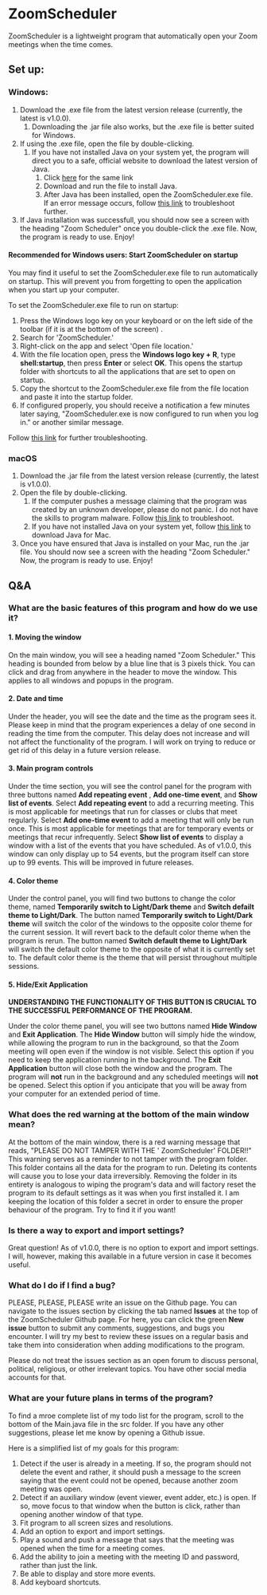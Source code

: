 # ZoomScheduler

ZoomScheduler is a lightweight program that automatically open your Zoom meetings when the time comes.

## Set up:

### Windows:

1. Download the .exe file from the latest version release (currently, the latest is v1.0.0).
    1. Downloading the .jar file also works, but the .exe file is better suited for Windows.
1. If using the .exe file, open the file by double-clicking.
    1. If you have not installed Java on your system yet, the program will direct you to a safe, official website to
       download the latest version of Java.
        1. Click [here](http://java.com/download) for the same link
        1. Download and run the file to install Java.
        1. After Java has been installed, open the ZoomScheduler.exe file. If an error message occurs,
           follow [this link](https://javatutorial.net/set-java-home-windows-10) to troubleshoot further.
1. If Java installation was successfull, you should now see a screen with the heading "Zoom Scheduler" once you
   double-click the .exe file. Now, the program is ready to use. Enjoy!

#### Recommended for Windows users: Start ZoomScheduler on startup

You may find it useful to set the ZoomScheduler.exe file to run automatically on startup. This will prevent you from
forgetting to open the application when you start up your computer.

To set the ZoomScheduler.exe file to run on startup:

1. Press the Windows logo key on your keyboard or on the left side of the toolbar (if it is at the bottom of the screen)
   .
1. Search for 'ZoomScheduler.'
1. Right-click on the app and select 'Open file location.'
1. With the file location open, press the **Windows logo key + R**, type **shell:startup**, then press **Enter** or
   select **OK**. This opens the startup folder with shortcuts to all the applications that are set to open on startup.
1. Copy the shortcut to the ZoomScheduler.exe file from the file location and paste it into the startup folder.
1. If configured properly, you should receive a notification a few minutes later saying, "ZoomScheduler.exe is now
   configured to run when you log in." or another similar message.

Follow [this link](https://support.microsoft.com/en-us/windows/add-an-app-to-run-automatically-at-startup-in-windows-10-150da165-dcd9-7230-517b-cf3c295d89dd)
for further troubleshooting.

### macOS

1. Download the .jar file from the latest version release (currently, the latest is v1.0.0).
1. Open the file by double-clicking.
    1. If the computer pushes a message claiming that the program was created by an unknown developer, please do not
       panic. I do not have the skills to program malware.
       Follow [this link](https://support.apple.com/guide/mac-help/open-a-mac-app-from-an-unidentified-developer-mh40616/mac)
       to troubleshoot.
    1. If you have not installed Java on your system yet, follow [this link](https://java.com/en/download/apple.jsp) to
       download Java for Mac.
1. Once you have ensured that Java is installed on your Mac, run the .jar file. You should now see a screen with the
   heading "Zoom Scheduler." Now, the program is ready to use. Enjoy!

## Q&A

### What are the basic features of this program and how do we use it?

#### 1. Moving the window

On the main window, you will see a heading named "Zoom Scheduler." This heading is bounded from below by a blue line
that is 3 pixels thick. You can click and drag from anywhere in the header to move the window. This applies to all
windows and popups in the program.

#### 2. Date and time

Under the header, you will see the date and the time as the program sees it. Please keep in mind that the program
experiences a delay of one second in reading the time from the computer. This delay does not increase and will not
affect the functionality of the program. I will work on trying to reduce or get rid of this delay in a future version
release.

#### 3. Main program controls

Under the time section, you will see the control panel for the program with three buttons named **Add repeating event**
, **Add one-time event**, and **Show list of events**. Select **Add repeating event** to add a recurring meeting. This
is most applicable for meetings that run for classes or clubs that meet regularly. Select **Add one-time event** to add
a meeting that will only be run once. This is most applicable for meetings that are for temporary events or meetings
that recur infrequently. Select **Show list of events** to display a window with a list of the events that you have
scheduled. As of v1.0.0, this window can only display up to 54 events, but the program itself can store up to 99 events.
This will be improved in future releases.

#### 4. Color theme

Under the control panel, you will find two buttons to change the color theme, named **Temporarily switch to Light/Dark
theme** and **Switch defailt theme to Light/Dark**. The button named **Temporarily switch to Light/Dark theme** will
switch the color of the windows to the opposite color theme for the current session. It will revert back to the default
color theme when the program is rerun. The button named **Switch default theme to Light/Dark** will switch the default
color theme to the opposite of what it is currently set to. The default color theme is the theme that will persist
throughout multiple sessions.

#### 5. Hide/Exit Application

**UNDERSTANDING THE FUNCTIONALITY OF THIS BUTTON IS CRUCIAL TO THE SUCCESSFUL PERFORMANCE OF THE PROGRAM.**

Under the color theme panel, you will see two buttons named **Hide Window** and  **Exit Application**. The **Hide
Window** button will simply hide the window, while allowing the program to run in the background, so that the Zoom
meeting will open even if the window is not visible. Select this option if you need to keep the application running in
the background. The **Exit Application** button will close both the window and the program. The program will **not** run
in the background and any scheduled meetings will **not** be opened. Select this option if you anticipate that you will
be away from your computer for an extended period of time.

### What does the red warning at the bottom of the main window mean?

At the bottom of the main window, there is a red warning message that reads, "PLEASE DO NOT TAMPER WITH THE '
ZoomScheduler' FOLDER!!" This warning serves as a reminder to not tamper with the program folder. This folder contains
all the data for the program to run. Deleting its contents will cause you to lose your data irreversibly. Removing the
folder in its entirety is analogous to wiping the program's data and will factory reset the program to its default
settings as it was when you first installed it. I am keeping the location of this folder a secret in order to ensure the
proper behaviour of the program. Try to find it if you want!

### Is there a way to export and import settings?

Great question! As of v1.0.0, there is no option to export and import settings. I will, however, making this available
in a future version in case it becomes useful.

### What do I do if I find a bug?

PLEASE, PLEASE, PLEASE write an issue on the Github page. You can navigate to the issues section by clicking the tab
named **Issues** at the top of the ZoomScheduler Github page. For here, you can click the green **New issue** button to
submit any comments, suggestions, and bugs you encounter. I will try my best to review these issues on a regular basis
and take them into consideration when adding modifications to the program.

Please do not treat the issues section as an open forum to discuss personal, political, religious, or other irrelevant
topics. You have other social media accounts for that.

### What are your future plans in terms of the program?

To find a mroe complete list of my todo list for the program, scroll to the bottom of the Main.java file in the src
folder. If you have any other suggestions, please let me know by opening a Github issue.

Here is a simplified list of my goals for this program:

1. Detect if the user is already in a meeting. If so, the program should not delete the event and rather, it should push
   a message to the screen saying that the event could not be opened, because another zoom meeting was open.
1. Detect if an auxiliary window (event viewer, event adder, etc.) is open. If so, move focus to that window
   when the button is click, rather than opening another window of that type.
1. Fit program to all screen sizes and resolutions.
1. Add an option to export and import settings.
1. Play a sound and push a message that says that the meeting was opened when the time for a meeting comes.
1. Add the ability to join a meeting with the meeting ID and password, rather than just the link.
1. Be able to display and store more events.
1. Add keyboard shortcuts. 